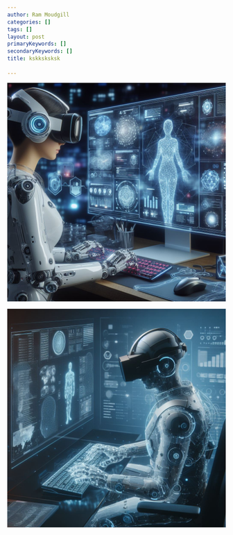 ```yaml
---
author: Ram Moudgill
categories: []
tags: []
layout: post
primaryKeywords: []
secondaryKeywords: []
title: kskksksksk

---
```

  ![](/uploads/30_11_2023_1701333091926.jpeg)

![sss](/uploads/30_11_2023_1701333190977.jpeg)


